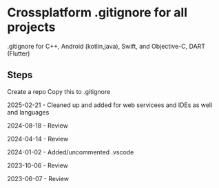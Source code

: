 # Crossplatform .gitignore for all projects

.gitignore for C++, Android (kotlin,java), Swift, and Objective-C, DART (Flutter)

## Steps

Create a repo
Copy this to .gitignore

2025-02-21 - Cleaned up and added for web servicees and IDEs as well and languages

2024-08-18 - Review

2024-04-14 - Review

2024-01-02 - Added/uncommented .vscode

2023-10-06 - Review

2023-06-07 - Review
